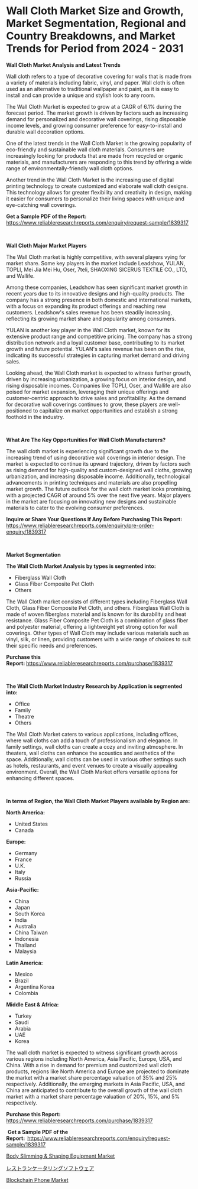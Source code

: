 <p><h1>Wall Cloth Market Size and Growth, Market Segmentation, Regional and Country Breakdowns, and Market Trends for Period from 2024 -  2031</h1></p><p><strong>Wall Cloth Market Analysis and Latest Trends</strong></p>
<p><p>Wall cloth refers to a type of decorative covering for walls that is made from a variety of materials including fabric, vinyl, and paper. Wall cloth is often used as an alternative to traditional wallpaper and paint, as it is easy to install and can provide a unique and stylish look to any room.</p><p>The Wall Cloth Market is expected to grow at a CAGR of 6.1% during the forecast period. The market growth is driven by factors such as increasing demand for personalized and decorative wall coverings, rising disposable income levels, and growing consumer preference for easy-to-install and durable wall decoration options.</p><p>One of the latest trends in the Wall Cloth Market is the growing popularity of eco-friendly and sustainable wall cloth materials. Consumers are increasingly looking for products that are made from recycled or organic materials, and manufacturers are responding to this trend by offering a wide range of environmentally-friendly wall cloth options.</p><p>Another trend in the Wall Cloth Market is the increasing use of digital printing technology to create customized and elaborate wall cloth designs. This technology allows for greater flexibility and creativity in design, making it easier for consumers to personalize their living spaces with unique and eye-catching wall coverings.</p></p>
<p><strong>Get a Sample PDF of the Report:&nbsp;</strong> <a href="https://www.reliableresearchreports.com/enquiry/request-sample/1839317">https://www.reliableresearchreports.com/enquiry/request-sample/1839317</a></p>
<p>&nbsp;</p>
<p><strong>Wall Cloth Major Market Players</strong></p>
<p><p>The Wall Cloth market is highly competitive, with several players vying for market share. Some key players in the market include Leadshow, YULAN, TOPLI, Mei Jia Mei Hu, Oser, 7teli, SHAOXING SICERUS TEXTILE CO., LTD, and Wallife.</p><p>Among these companies, Leadshow has seen significant market growth in recent years due to its innovative designs and high-quality products. The company has a strong presence in both domestic and international markets, with a focus on expanding its product offerings and reaching new customers. Leadshow's sales revenue has been steadily increasing, reflecting its growing market share and popularity among consumers.</p><p>YULAN is another key player in the Wall Cloth market, known for its extensive product range and competitive pricing. The company has a strong distribution network and a loyal customer base, contributing to its market growth and future potential. YULAN's sales revenue has been on the rise, indicating its successful strategies in capturing market demand and driving sales.</p><p>Looking ahead, the Wall Cloth market is expected to witness further growth, driven by increasing urbanization, a growing focus on interior design, and rising disposable incomes. Companies like TOPLI, Oser, and Wallife are also poised for market expansion, leveraging their unique offerings and customer-centric approach to drive sales and profitability. As the demand for decorative wall coverings continues to grow, these players are well-positioned to capitalize on market opportunities and establish a strong foothold in the industry.</p></p>
<p>&nbsp;</p>
<p><strong>What Are The Key Opportunities For Wall Cloth Manufacturers?</strong></p>
<p><p>The wall cloth market is experiencing significant growth due to the increasing trend of using decorative wall coverings in interior design. The market is expected to continue its upward trajectory, driven by factors such as rising demand for high-quality and custom-designed wall cloths, growing urbanization, and increasing disposable income. Additionally, technological advancements in printing techniques and materials are also propelling market growth. The future outlook for the wall cloth market looks promising, with a projected CAGR of around 5% over the next five years. Major players in the market are focusing on innovating new designs and sustainable materials to cater to the evolving consumer preferences.</p></p>
<p><strong>Inquire or Share Your Questions If Any Before Purchasing This Report:</strong> <a href="https://www.reliableresearchreports.com/enquiry/pre-order-enquiry/1839317">https://www.reliableresearchreports.com/enquiry/pre-order-enquiry/1839317</a></p>
<p>&nbsp;</p>
<p><strong>Market Segmentation</strong></p>
<p><strong>The Wall Cloth Market Analysis by types is segmented into:</strong></p>
<p><ul><li>Fiberglass Wall Cloth</li><li>Glass Fiber Composite Pet Cloth</li><li>Others</li></ul></p>
<p><p>The Wall Cloth market consists of different types including Fiberglass Wall Cloth, Glass Fiber Composite Pet Cloth, and others. Fiberglass Wall Cloth is made of woven fiberglass material and is known for its durability and heat resistance. Glass Fiber Composite Pet Cloth is a combination of glass fiber and polyester material, offering a lightweight yet strong option for wall coverings. Other types of Wall Cloth may include various materials such as vinyl, silk, or linen, providing customers with a wide range of choices to suit their specific needs and preferences.</p></p>
<p><strong>Purchase this Report:&nbsp;</strong><a href="https://www.reliableresearchreports.com/purchase/1839317">https://www.reliableresearchreports.com/purchase/1839317</a></p>
<p>&nbsp;</p>
<p><strong>The Wall Cloth Market Industry Research by Application is segmented into:</strong></p>
<p><ul><li>Office</li><li>Family</li><li>Theatre</li><li>Others</li></ul></p>
<p><p>The Wall Cloth Market caters to various applications, including offices, where wall cloths can add a touch of professionalism and elegance. In family settings, wall cloths can create a cozy and inviting atmosphere. In theaters, wall cloths can enhance the acoustics and aesthetics of the space. Additionally, wall cloths can be used in various other settings such as hotels, restaurants, and event venues to create a visually appealing environment. Overall, the Wall Cloth Market offers versatile options for enhancing different spaces.</p></p>
<p>&nbsp;</p>
<p><strong>In terms of Region, the Wall Cloth Market Players available by Region are:</strong></p>
<p>
    <p> <strong> North America: </strong>
        <ul>
            <li>United States</li>
            <li>Canada</li>
        </ul>
        </p> 
    <p> <strong> Europe: </strong>
        <ul>
            <li>Germany</li>
            <li>France</li>
            <li>U.K.</li>
            <li>Italy</li>
            <li>Russia</li>
        </ul>
        </p> 
    <p> <strong> Asia-Pacific: </strong>
        <ul>
            <li>China</li>
            <li>Japan</li>
            <li>South Korea</li>
            <li>India</li>
            <li>Australia</li>
            <li>China Taiwan</li>
            <li>Indonesia</li>
            <li>Thailand</li>
            <li>Malaysia</li>
        </ul>
        </p> 
    <p> <strong> Latin America: </strong>
        <ul>
            <li>Mexico</li>
            <li>Brazil</li>
            <li>Argentina Korea</li>
            <li>Colombia</li>
        </ul>
        </p> 
    <p> <strong> Middle East & Africa: </strong>
        <ul>
            <li>Turkey</li>
            <li>Saudi</li>
            <li>Arabia</li>
            <li>UAE</li>
            <li>Korea</li>
        </ul>
    </p>
    </p>
<p><p>The wall cloth market is expected to witness significant growth across various regions including North America, Asia Pacific, Europe, USA, and China. With a rise in demand for premium and customized wall cloth products, regions like North America and Europe are projected to dominate the market with a market share percentage valuation of 35% and 25% respectively. Additionally, the emerging markets in Asia Pacific, USA, and China are anticipated to contribute to the overall growth of the wall cloth market with a market share percentage valuation of 20%, 15%, and 5% respectively.</p></p>
<p><strong>Purchase this Report: </strong><a href="https://www.reliableresearchreports.com/purchase/1839317">https://www.reliableresearchreports.com/purchase/1839317</a></p>
<p>&nbsp;<strong>Get a Sample PDF of the Report:&nbsp;&nbsp;</strong><a href="https://www.reliableresearchreports.com/enquiry/request-sample/1839317">https://www.reliableresearchreports.com/enquiry/request-sample/1839317</a></p>
<p><strong></strong></p>
<p><p><a href="https://view.publitas.com/reportprime-1/body-slimming-shaping-equipment-market-size-share-trends-analysis-report-by-application-regional-outlook-competitive-strategies-and-segment-forecasts-2024-2031/">Body Slimming & Shaping Equipment Market</a></p><p><a href="https://medium.com/@alyle7648/%E3%83%AC%E3%82%B9%E3%83%88%E3%83%A9%E3%83%B3%E3%82%B1%E3%83%BC%E3%82%BF%E3%83%AA%E3%83%B3%E3%82%B0%E3%82%BD%E3%83%95%E3%83%88%E3%82%A6%E3%82%A7%E3%82%A2%E5%B8%82%E5%A0%B4-%E6%88%90%E5%8A%9F%E3%81%99%E3%82%8B%E3%83%93%E3%82%B8%E3%83%8D%E3%82%B9%E6%88%A6%E7%95%A5%E3%81%AE%E9%8D%B52031%E5%B9%B4%E3%81%BE%E3%81%A7%E3%81%AE%E4%BA%88%E6%B8%AC-df6bfe74246b">レストランケータリングソフトウェア</a></p><p><a href="https://view.publitas.com/reportprime-1/blockchain-phone-market-offer-valuable-insights-into-market-size-market-share-market-trends-and-projections-spanning-from-2024-to-2031/">Blockchain Phone Market</a></p></p>